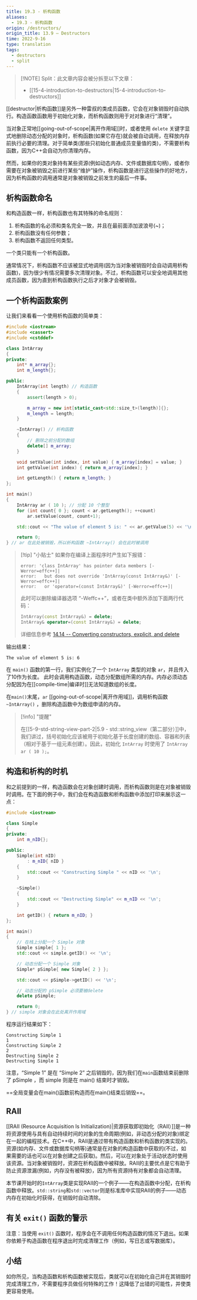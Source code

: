 ```yaml
---
title: 19.3 - 析构函数
aliases:
  - 19.3 - 析构函数
origin: /destructors/
origin_title: 13.9 — Destructors
time: 2022-9-16
type: translation
tags:
  - destructors
  - split
---
```

> [!NOTE] Split：此文章内容会被分拆至以下文章：
> - [[15-4-introduction-to-destructors|15-4-introduction-to-destructors]]

[[destructor|析构函数]]是另外一种雷叔的类成员函数，它会在对象销毁时自动执行。构造函数函数用于初始化对象，而析构函数则用于对对象进行“清理”。

当对象正常地[[going-out-of-scope|离开作用域]]时，或者使用 `delete` 关键字显式地删除动态分配的对象时，析构函数(如果它存在)就会被自动调用，在释放内存前执行必要的清理。对于简单类(那些只初始化普通成员变量值的类)，不需要析构函数，因为C++会自动为你清理内存。

然而，如果你的类对象持有某些资源(例如动态内存、文件或数据库句柄)，或者你需要在对象被销毁之前进行某些“维护”操作，析构函数是进行这些操作的好地方，因为析构函数的调用通常是对象被销毁之前发生的最后一件事。


## 析构函数命名

和构造函数一样，析构函数也有其特殊的命名规则：

1.  析构函数的名必须和类名完全一致，并且在最前面添加波浪号(~)；
2.  析构函数没有任何参数；
3.  析构函数不返回任何类型。

一个类只能有一个析构函数。

通常情况下，析构函数不应该被显式地调用(因为当对象被销毁时会自动调用析构函数)，因为很少有情况需要多次清理对象。不过，析构函数可以安全地调用其他成员函数，因为直到析构函数执行之后才对象才会被销毁。


## 一个析构函数案例

让我们来看看一个使用析构函数的简单类：


```cpp
#include <iostream>
#include <cassert>
#include <cstddef>

class IntArray
{
private:
	int* m_array{};
	int m_length{};

public:
	IntArray(int length) // 构造函数
	{
		assert(length > 0);

		m_array = new int[static_cast<std::size_t>(length)]{};
		m_length = length;
	}

	~IntArray() // 析构函数
	{
		// 删除之前分配的数组
		delete[] m_array;
	}

	void setValue(int index, int value) { m_array[index] = value; }
	int getValue(int index) { return m_array[index]; }

	int getLength() { return m_length; }
};

int main()
{
	IntArray ar ( 10 ); // 分配 10 个整型
	for (int count{ 0 }; count < ar.getLength(); ++count)
		ar.setValue(count, count+1);

	std::cout << "The value of element 5 is: " << ar.getValue(5) << '\n';

	return 0;
} // ar 在此处被销毁，所以析构函数 ~IntArray() 会在此时被调用
```


> [!tip] "小贴士"
> 如果你在编译上面程序时产生如下报错：
> 
> ```
> error: 'class IntArray' has pointer data members [-Werror=effc++]|
> error:   but does not override 'IntArray(const IntArray&)' [-Werror=effc++]|
> error:   or 'operator=(const IntArray&)' [-Werror=effc++]|
> ```
> 
> 此时可以删除编译器选项 “-Weffc++”，或者在类中额外添加下面两行代码：
> 
> ```cpp
> IntArray(const IntArray&) = delete;
> IntArray& operator=(const IntArray&) = delete;
> ```
> 
> 详细信息参考 [14.14 -- Converting constructors, explicit, and delete](https://www.learncpp.com/cpp-tutorial/converting-constructors-explicit-and-delete/)

输出结果：

```
The value of element 5 is: 6
```

在 `main()` 函数的第一行，我们实例化了一个 `IntArray` 类型的对象 `ar`，并且传入了10作为长度。 此时会调用构造函数，动态分配数组所需的内存。内存必须动态分配因为在[[compile-time|编译时]]无法知道数组的长度。

在`main()`末尾，`ar` [[going-out-of-scope|离开作用域]]，调用析构函数 `~IntArray()` ，删除构造函数中为数组申请的内存。

> [!info] "提醒"
> 
> 在[[5-9-std-string-view-part-2|5.9 - std::string_view（第二部分）]]中，我们讲过，括号初始化应该被用于初始化基于长度创建的数组、容器和列表（相对于基于一组元素创建）。因此，初始化 `IntArray` 时使用了 `IntArray ar ( 10 );`。

## 构造和析构的时机

和之前提到的一样，构造函数会在对象创建时调用，而析构函数则是在对象被销毁时调用。在下面的例子中，我们会在构造函数和析构函数中添加打印来展示这一点：

```cpp
#include <iostream>

class Simple
{
private:
    int m_nID{};

public:
    Simple(int nID)
        : m_nID{ nID }
    {
        std::cout << "Constructing Simple " << nID << '\n';
    }

    ~Simple()
    {
        std::cout << "Destructing Simple" << m_nID << '\n';
    }

    int getID() { return m_nID; }
};

int main()
{
    // 在栈上分配一个 Simple 对象
    Simple simple{ 1 };
    std::cout << simple.getID() << '\n';

    // 动态分配一个 Simple 对象
    Simple* pSimple{ new Simple{ 2 } };

    std::cout << pSimple->getID() << '\n';

    // 动态分配的 pSimple 必须要被delete
    delete pSimple;

    return 0;
} // simple 对象会在此处离开作用域
```


程序运行结果如下：

```
Constructing Simple 1
1
Constructing Simple 2
2
Destructing Simple 2
Destructing Simple 1
```

注意，“Simple 1” 是在 “Simple 2” 之后销毁的，因为我们在`main`函数结束前删除了 pSimple ，而 simple 则是在 main() 结束时才销毁。

==全局变量会在main()函数前构造而在main()结束后销毁==。


## RAII

[[RAII (Resource Acquisition Is Initialization)|资源获取即初始化（RAII）]]是一种将资源使用与具有自动持续时间的对象的生命周期(例如，非动态分配的对象)绑定在一起的编程技术。在C++中，RAII是通过带有构造函数和析构函数的类实现的。资源(如内存、文件或数据库句柄等)通常是在对象的构造函数中获取的(不过，如果需要的话也可以在对象创建之后获取)。然后，可以在对象处于活动状态时使用该资源。当对象被销毁时，资源在析构函数中被释放。RAII的主要优点是它有助于防止资源泄漏(例如，内存没有被释放)，因为所有资源持有对象都会自动清理。

本节课开始时的`IntArray`类是实现RAII的一个例子——在构造函数中分配，在析构函数中释放。`std::string`和`std::vector`则是标准库中实现RAII的例子——动态内存在初始化时获得，在销毁时自动清除。


## 有关 `exit()` 函数的警示

注意：当使用 `exit()` 函数时，程序会在不调用任何构造函数的情况下退出。如果你依赖于构造函数在程序退出时完成清理工作（例如，写日志或写数据库）。

## 小结

如你所见，当构造函数和析构函数被实现后，类就可以在初始化自己并在其销毁时完成清理工作，不需要程序员做任何特殊的工作！这降低了出错的可能性，并使类更容易使用。

